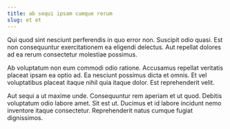 ```yaml
---
title: ab sequi ipsam cumque rerum
slug: et et
---
```


Qui quod sint nesciunt perferendis in quo error non. Suscipit odio quasi. Est non consequuntur exercitationem ea eligendi delectus. Aut repellat dolores ad ea rerum consectetur molestiae possimus.

Ab voluptatum non eum commodi odio ratione. Accusamus repellat veritatis placeat ipsam ea optio ad. Ea nesciunt possimus dicta et omnis. Et vel voluptatibus placeat itaque nihil quia itaque dolor. Est reprehenderit velit.

Aut sequi a ut maxime unde. Consequuntur rem aperiam et ut quod. Debitis voluptatum odio labore amet. Sit est ut. Ducimus et id labore incidunt nemo inventore itaque consectetur. Reprehenderit natus cumque fugiat dignissimos.
